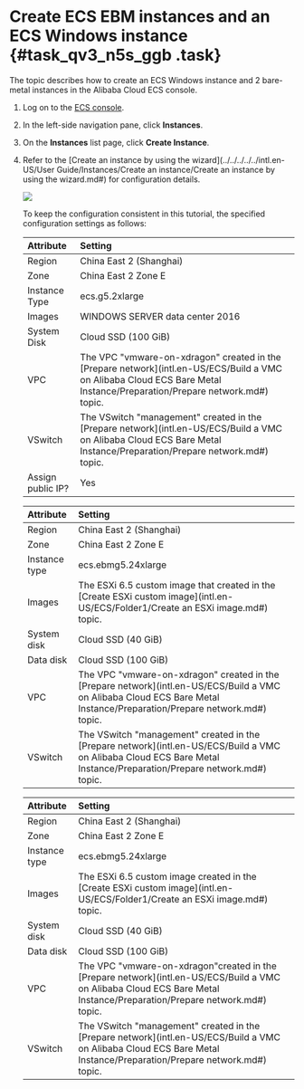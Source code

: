 # Create ECS EBM instances and an ECS Windows instance {#task_qv3_n5s_ggb .task}

The topic describes how to create an ECS Windows instance and 2 bare-metal instances in the Alibaba Cloud ECS console.

1.  Log on to the [ECS console](https://ecs.console.aliyun.com/#home). 
2.  In the left-side navigation pane, click **Instances**. 
3.  On the **Instances** list page, click **Create Instance**. 
4.  Refer to the [Create an instance by using the wizard](../../../../../intl.en-US/User Guide/Instances/Create an instance/Create an instance by using the wizard.md#) for configuration details. 

    ![](http://static-aliyun-doc.oss-cn-hangzhou.aliyuncs.com/assets/img/83714/154858234235460_en-US.png)

    To keep the configuration consistent in this tutorial, the specified configuration settings as follows:

    |Attribute|Setting|
    |:--------|:------|
    |Region|China East 2 \(Shanghai\)|
    |Zone|China East 2 Zone E|
    |Instance Type|ecs.g5.2xlarge|
    |Images|WINDOWS SERVER data center 2016|
    |System Disk|Cloud SSD \(100 GiB\)|
    |VPC|The VPC "vmware-on-xdragon" created in the [Prepare network](intl.en-US/ECS/Build a VMC on Alibaba Cloud ECS Bare Metal Instance/Preparation/Prepare network.md#) topic.|
    |VSwitch|The VSwitch "management" created in the [Prepare network](intl.en-US/ECS/Build a VMC on Alibaba Cloud ECS Bare Metal Instance/Preparation/Prepare network.md#) topic.|
    |Assign public IP?|Yes|

    |Attribute|Setting|
    |:--------|:------|
    |Region|China East 2 \(Shanghai\)|
    |Zone|China East 2 Zone E|
    |Instance type|ecs.ebmg5.24xlarge|
    |Images|The ESXi 6.5 custom image that created in the [Create ESXi custom image](intl.en-US/ECS/Folder1/Create an ESXi image.md#) topic.|
    |System disk|Cloud SSD \(40 GiB\)|
    |Data disk|Cloud SSD \(100 GiB\)|
    |VPC|The VPC "vmware-on-xdragon" created in the [Prepare network](intl.en-US/ECS/Build a VMC on Alibaba Cloud ECS Bare Metal Instance/Preparation/Prepare network.md#) topic.|
    |VSwitch|The VSwitch "management" created in the [Prepare network](intl.en-US/ECS/Build a VMC on Alibaba Cloud ECS Bare Metal Instance/Preparation/Prepare network.md#) topic.|

    |Attribute|Setting|
    |:--------|:------|
    |Region|China East 2 \(Shanghai\)|
    |Zone|China East 2 Zone E|
    |Instance type|ecs.ebmg5.24xlarge|
    |Images|The ESXi 6.5 custom image created in the [Create ESXi custom image](intl.en-US/ECS/Folder1/Create an ESXi image.md#) topic.|
    |System disk|Cloud SSD \(40 GiB\)|
    |Data disk|Cloud SSD \(100 GiB\)|
    |VPC|The VPC "vmware-on-xdragon"created in the [Prepare network](intl.en-US/ECS/Build a VMC on Alibaba Cloud ECS Bare Metal Instance/Preparation/Prepare network.md#) topic.|
    |VSwitch|The VSwitch "management" created in the [Prepare network](intl.en-US/ECS/Build a VMC on Alibaba Cloud ECS Bare Metal Instance/Preparation/Prepare network.md#) topic.|


